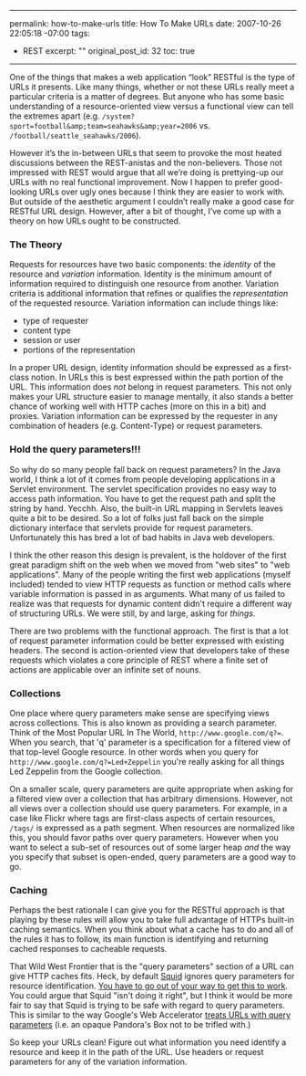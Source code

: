 ----- 
permalink: how-to-make-urls
title: How To Make URLs
date: 2007-10-26 22:05:18 -07:00
tags:
- REST
excerpt: ""
original_post_id: 32
toc: true
-----
One of the things that makes a web application &#8220;look&#8221; RESTful is the type of URLs it presents. Like many things, whether or not these URLs really meet a particular criteria is a matter of degrees. But anyone who has some basic understanding of a resource-oriented view versus a functional view can tell the extremes apart (e.g. `/system?sport=football&amp;team=seahawks&amp;year=2006` vs. `/football/seattle_seahawks/2006`).


However it&#8217;s the in-between URLs that seem to provoke the most heated discussions between the REST-anistas and the non-believers. Those not impressed with REST would argue that all we&#8217;re doing is prettying-up our URLs with no real functional improvement. Now I happen to prefer good-looking URLs over ugly ones because I think they are easier to work with. But outside of the aesthetic argument I couldn&#8217;t really make a good case for RESTful URL design. However, after a bit of thought, I&#8217;ve come up with a theory on how URLs ought to be constructed.


### The Theory

Requests for resources have two basic components: the _identity_ of the resource and _variation_ information. Identity is the minimum amount of information required to distinguish one resource from another. Variation criteria is additional information that refines or qualifies the _representation_ of the requested resource. Variation information can include things like:
*  type of requester
*  content type
*  session or user
*  portions of the representation



In a proper URL design, identity information should be expressed as a first-class notion. In URLs this is best expressed within the path portion of the URL. This information does _not_ belong in request parameters. This not only makes your URL structure easier to manage mentally, it also stands a better chance of working well with HTTP caches (more on this in a bit) and proxies. Variation information can be expressed by the requester in any combination of headers (e.g. Content-Type) or request parameters.


### Hold the query parameters!!!

So why do so many people fall back on request parameters? In the Java world, I think a lot of it comes from people developing applications in a Servlet environment. The servlet specification provides no easy way to access path information. You have to get the request path and split the string by hand. Yecchh. Also, the built-in URL mapping in Servlets leaves quite a bit to be desired. So a lot of folks just fall back on the simple dictionary interface that servlets provide for request parameters. Unfortunately this has bred a lot of bad habits in Java web developers.


I think the other reason this design is prevalent, is the holdover of the first great paradigm shift on the web when we moved from "web sites" to "web applications". Many of the people writing the first web applications (myself included) tended to view HTTP requests as function or method calls where variable information is passed in as arguments. What many of us failed to realize was that requests for dynamic content didn't require a different way of structuring URLs. We were still, by and large, asking for _things_.



There are two problems with the functional approach. The first is that a lot of request parameter information could be better expressed with existing headers. The second is action-oriented view that developers take of these requests which violates a core principle of REST where a finite set of actions are applicable over an infinite set of nouns.



### Collections


One place where query parameters make sense are specifying views across collections. This is also known as providing a search parameter. Think of the Most Popular URL In The World, `http://www.google.com/q?=`. When you search, that 'q' parameter is a specification for a filtered view of that top-level Google resource. In other words when you query for `http://www.google.com/q?=Led+Zeppelin` you're really asking for all things Led Zeppelin from the Google collection.




On a smaller scale, query parameters are quite appropriate when asking for a filtered view over a collection that has arbitrary dimensions. However, not all views over a collection should use  query parameters. For example, in a case like Flickr where tags are first-class aspects of certain resources, `/tags/` is expressed as a path segment. When resources are normalized like this, you should favor paths over query parameters. However when you want to select a sub-set of resources out of some larger heap _and_ the way you specify that subset is open-ended, query parameters are a good way to go.



### Caching


Perhaps the best rationale I can give you for the RESTful approach is that playing by these rules will allow you to take full advantage of HTTPs built-in caching semantics. When you think about what a cache has to do and all of the rules it has to follow, its main function is identifying and returning cached responses to cacheable requests.




That Wild West Frontier that is the "query parameters" section of a URL can give HTTP caches fits. Heck, by default [Squid](http://www.squid-cache.org/) ignores query parameters for resource identification. [You have to go out of your way to get this to work](http://wiki.squid-cache.org/ConfigExamples/DynamicContent?highlight=%28%5EConfigExamples/%5B%5E/%5D%2A%24%29). You could argue that Squid "isn't doing it right", but I think it would be more fair to say that Squid is trying to be safe with regard to query parameters. This is similar to the way Google's Web Accelerator [treats URLs with query parameters](http://webaccelerator.google.com/webmasterhelp.html) (i.e. an opaque Pandora's Box not to be trifled with.)




So keep your URLs clean! Figure out what information you need identify a resource and keep it in the path of the URL. Use headers or request parameters for any of the variation information.

